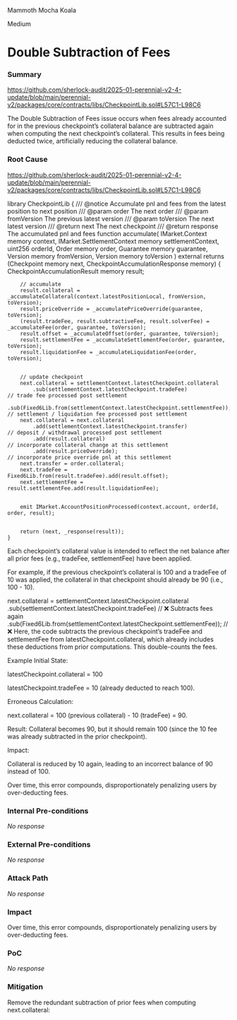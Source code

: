 Mammoth Mocha Koala

Medium

# Double Subtraction of Fees

### Summary

https://github.com/sherlock-audit/2025-01-perennial-v2-4-update/blob/main/perennial-v2/packages/core/contracts/libs/CheckpointLib.sol#L57C1-L98C6

The Double Subtraction of Fees issue occurs when fees already accounted for in the previous checkpoint’s collateral balance are subtracted again when computing the next checkpoint’s collateral. This results in fees being deducted twice, artificially reducing the collateral balance.

### Root Cause

https://github.com/sherlock-audit/2025-01-perennial-v2-4-update/blob/main/perennial-v2/packages/core/contracts/libs/CheckpointLib.sol#L57C1-L98C6

library CheckpointLib {
    /// @notice Accumulate pnl and fees from the latest position to next position
    /// @param order The next order
    /// @param fromVersion The previous latest version
    /// @param toVersion The next latest version
    /// @return next The next checkpoint
    /// @return response The accumulated pnl and fees
    function accumulate(
        IMarket.Context memory context,
        IMarket.SettlementContext memory settlementContext,
        uint256 orderId,
        Order memory order,
        Guarantee memory guarantee,
        Version memory fromVersion,
        Version memory toVersion
    ) external returns (Checkpoint memory next, CheckpointAccumulationResponse memory) {
        CheckpointAccumulationResult memory result;


        // accumulate
        result.collateral = _accumulateCollateral(context.latestPositionLocal, fromVersion, toVersion);
        result.priceOverride = _accumulatePriceOverride(guarantee, toVersion);
        (result.tradeFee, result.subtractiveFee, result.solverFee) = _accumulateFee(order, guarantee, toVersion);
        result.offset = _accumulateOffset(order, guarantee, toVersion);
        result.settlementFee = _accumulateSettlementFee(order, guarantee, toVersion);
        result.liquidationFee = _accumulateLiquidationFee(order, toVersion);


        // update checkpoint
        next.collateral = settlementContext.latestCheckpoint.collateral
            .sub(settlementContext.latestCheckpoint.tradeFee)                       // trade fee processed post settlement
            .sub(Fixed6Lib.from(settlementContext.latestCheckpoint.settlementFee)); // settlement / liquidation fee processed post settlement
        next.collateral = next.collateral
            .add(settlementContext.latestCheckpoint.transfer)                       // deposit / withdrawal processed post settlement
            .add(result.collateral)                                                 // incorporate collateral change at this settlement
            .add(result.priceOverride);                                             // incorporate price override pnl at this settlement
        next.transfer = order.collateral;
        next.tradeFee = Fixed6Lib.from(result.tradeFee).add(result.offset);
        next.settlementFee = result.settlementFee.add(result.liquidationFee);


        emit IMarket.AccountPositionProcessed(context.account, orderId, order, result);


        return (next, _response(result));
    }

Each checkpoint’s collateral value is intended to reflect the net balance after all prior fees (e.g., tradeFee, settlementFee) have been applied.

For example, if the previous checkpoint’s collateral is 100 and a tradeFee of 10 was applied, the collateral in that checkpoint should already be 90 (i.e., 100 - 10).

next.collateral = settlementContext.latestCheckpoint.collateral
    .sub(settlementContext.latestCheckpoint.tradeFee)    // ❌ Subtracts fees again
    .sub(Fixed6Lib.from(settlementContext.latestCheckpoint.settlementFee)); // ❌
Here, the code subtracts the previous checkpoint’s tradeFee and settlementFee from latestCheckpoint.collateral, which already includes these deductions from prior computations. This double-counts the fees.

Example 
Initial State:

latestCheckpoint.collateral = 100

latestCheckpoint.tradeFee = 10 (already deducted to reach 100).

Erroneous Calculation:

next.collateral = 100 (previous collateral) - 10 (tradeFee) = 90.

Result: Collateral becomes 90, but it should remain 100 (since the 10 fee was already subtracted in the prior checkpoint).

Impact:

Collateral is reduced by 10 again, leading to an incorrect balance of 90 instead of 100.

Over time, this error compounds, disproportionately penalizing users by over-deducting fees.

### Internal Pre-conditions

_No response_

### External Pre-conditions

_No response_

### Attack Path

_No response_

### Impact

Over time, this error compounds, disproportionately penalizing users by over-deducting fees.

### PoC

_No response_

### Mitigation

Remove the redundant subtraction of prior fees when computing next.collateral:


